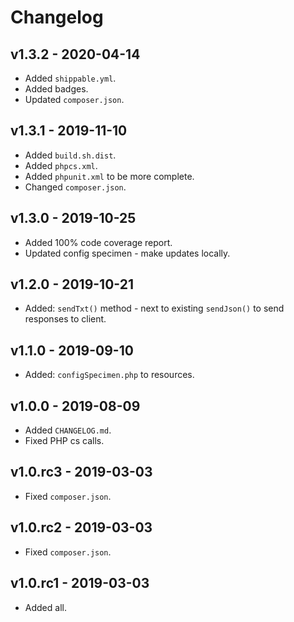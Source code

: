 # Changelog

## v1.3.2 - 2020-04-14

- Added `shippable.yml`.
- Added badges.
- Updated `composer.json`.

## v1.3.1 - 2019-11-10

- Added `build.sh.dist`.
- Added `phpcs.xml`.
- Added `phpunit.xml` to be more complete.
- Changed `composer.json`.

## v1.3.0 - 2019-10-25

- Added 100% code coverage report.
- Updated config specimen - make updates locally.

## v1.2.0 - 2019-10-21

- Added: `sendTxt()` method - next to existing `sendJson()` to send responses to client.

## v1.1.0 - 2019-09-10

- Added: `configSpecimen.php` to resources.

## v1.0.0 - 2019-08-09

- Added `CHANGELOG.md`.
- Fixed PHP cs calls.

## v1.0.rc3 - 2019-03-03

- Fixed `composer.json`.

## v1.0.rc2 - 2019-03-03

- Fixed `composer.json`.

## v1.0.rc1 - 2019-03-03

- Added all.

